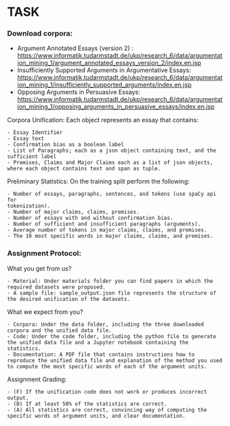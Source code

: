 # TASK

### Download corpora:

- Argument Annotated Essays (version 2) : 
https://www.informatik.tudarmstadt.de/ukp/research_6/data/argumentation_mining_1/argument_annotated_essays_version_2/index.en.jsp
- Insufficiently Supported Arguments in Argumentative Essays: 
https://www.informatik.tudarmstadt.de/ukp/research_6/data/argumentation_mining_1/insufficiently_supported_arguments/index.en.jsp
- Opposing Arguments in Persuasive Essays: 
https://www.informatik.tudarmstadt.de/ukp/research_6/data/argumentation_mining_1/opposing_arguments_in_persuasive_essays/index.en.jsp


Corpora Unification: Each object represents an essay that contains:

	- Essay Identifier
	- Essay text
	- Confirmation bias as a boolean label
	- List of Paragraphs; each as a json object containing text, and the sufficient label
	- Premises, Claims and Major Claims each as a list of json objects, where each object contains text and span as tuple.

Preliminary Statistics: On the training split perform the following:

	- Number of essays, paragraphs, sentences, and tokens (use spaCy api for
	tokenization).
	- Number of major claims, claims, premises.
	- Number of essays with and without confirmation bias.
	- Number of sufficient and insufficient paragraphs (arguments).
	- Average number of tokens in major claims, claims, and premises.
	- The 10 most specific words in major claims, claims, and premises.


### Assignment Protocol:

What you get from us?

	- Material: Under materials folder you can find papers in which the required datasets were proposed.
	- A sample file: sample_output.json file represents the structure of the desired unification of the datasets.

What we expect from you?

	- Corpora: Under the data folder, including the three downloaded corpora and the unified data file.
	- Code: Under the code folder, including the python file to generate the unified data file and a Jupyter notebook containing the statistics.
	- Documentation: A PDF file that contains instructions how to reproduce the unified data file and explanation of the method you used to compute the most specific words of each of the argument units.

Assignment Grading:

	- (F) If the unification code does not work or produces incorrect output.
	- (B) If at least 50% of the statistics are correct.
	- (A) All statistics are correct, convincing way of computing the specific words of argument units, and clear documentation.

